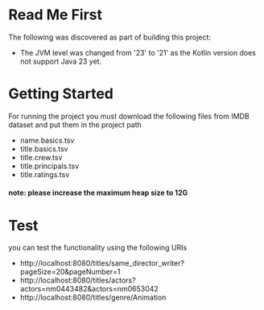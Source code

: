 # Read Me First

The following was discovered as part of building this project:

* The JVM level was changed from '23' to '21' as the Kotlin version does not support Java 23 yet.

# Getting Started

For running the project you must download the following files from IMDB dataset and put them in the project path
* name.basics.tsv
* title.basics.tsv
* title.crew.tsv
* title.principals.tsv
* title.ratings.tsv

#### note: please increase the maximum heap size to 12G 

# Test
you can test the functionality using the following URIs
* http://localhost:8080/titles/same_director_writer?pageSize=20&pageNumber=1
* http://localhost:8080/titles/actors?actors=nm0443482&actors=nm0653042
* http://localhost:8080/titles/genre/Animation
